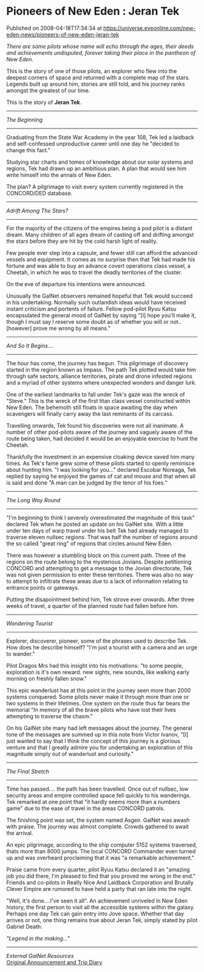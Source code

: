 # Pioneers of New Eden : Jeran Tek
Published on 2008-04-18T17:34:34 at https://universe.eveonline.com/new-eden-news/pioneers-of-new-eden-jeran-tek

_There are some pilots whose name will echo through the ages, their deeds and achievements undisputed, forever taking their place in the pantheon of New Eden._

This is the story of one of those pilots, an explorer who flew into the deepest corners of space and returned with a complete map of the stars. Legends built up around him, stories are still told, and his journey ranks amongst the greatest of our time. 

This is the story of **Jeran Tek**. 

* * *

_The Beginning_

* * *

Graduating from the State War Academy in the year 108, Tek led a laidback and self-confessed unproductive career until one day he "decided to change this fact." 

Studying star charts and tomes of knowledge about our solar systems and regions, Tek had drawn up an ambitious plan. A plan that would see him write himself into the annals of New Eden. 

The plan? A pilgrimage to visit every system currently registered in the CONCORD/DED database. 

* * *

_Adrift Among The Stars?_

* * *

For the majority of the citizens of the empires being a pod pilot is a distant dream. Many children of all ages dream of casting off and drifting amongst the stars before they are hit by the cold harsh light of reality. 

Few people ever step into a capsule, and fewer still can afford the advanced vessels and equipment. It comes as no surprise then that Tek had made his fortune and was able to buy an advance covert operations class vessel, a Cheetah, in which he was to travel the deadly territories of the cluster. 

On the eve of departure his intentions were announced. 

Unusually the GalNet observers remained hopeful that Tek would succeed in his undertaking. Normally such outlandish ideas would have received instant criticism and portents of failure. Fellow pod-pilot Ryuu Katsu encapsulated the general mood of GalNet by saying "[I] hope you'll make it, though I must say I reserve some doubt as of whether you will or not..[however] prove me wrong by all means." 

* * *

_And So It Begins...._

* * *

The hour has come, the journey has begun. This pilgrimage of discovery started in the region known as Impass. The path Tek plotted would take him through safe sectors, alliance territories, pirate and drone infested regions and a myriad of other systems where unexpected wonders and danger lurk. 

One of the earliest landmarks to fall under Tek's gaze was the wreck of "Steve." This is the wreck of the first titan class vessel constructed within New Eden. The behemoth still floats in space awaiting the day when scavengers will finally carry away the last reminants of its carcass. 

Travelling onwards, Tek found his discoveries were not all inanimate. A number of other pod-pilots aware of the journey and vaguely aware of the route being taken, had decided it would be an enjoyable exercise to hunt the Cheetah. 

Thankfully the investment in an expensive cloaking device saved him many times. As Tek's fame grew some of these pilots started to openly reminisce about hunting him. "I was looking for you..." declared Escobar Noreaga, Tek replied by saying he enjoyed the games of cat and mouse and that when all is said and done "A man can be judged by the tenor of his foes." 

* * *

_The Long Way Round_

* * *

"I'm beginning to think I severely overestimated the magnitude of this task" declared Tek when he posted an update on his GalNet site. With a little under ten days of warp travel under his belt Tek had already managed to traverse eleven nullsec regions. That was half the number of regions around the so called "great ring" of regions that circles around New Eden. 

There was however a stumbling block on this current path. Three of the regions on the route belong to the mysterious Jovians. Despite petitioning CONCORD and attempting to get a message to the Jovian directorate, Tek was not given permission to enter these territories. There was also no way to attempt to infiltrate these areas due to a lack of information relating to entrance points or gateways. 

Putting the disapointment behind him, Tek strove ever onwards. After three weeks of travel, a quarter of the planned route had fallen before him. 

* * *

_Wandering Tourist_

* * *

Explorer, discoverer, pioneer, some of the phrases used to describe Tek. How does he describe himself? "I'm just a tourist with a camera and an urge to wander." 

Pilot Dragos Mrs had this insight into his motivations: "to some people, exploration is it's own reward. new sights, new sounds, like walking early morning on freshly fallen snow." 

This epic wanderlust has at this point in the journey seen more than 2000 systems conquered. Some pilots never make it through more than one or two systems in their lifetimes. One system on the route thus far bears the memorial "In memory of all the brave pilots who have lost their lives attempting to traverse the chasm." 

On his GalNet site many had left messages about the journey. The general tone of the messages are summed up in this note from Victor Ivanov, "[I] just wanted to say that I think the concept of this journey is a glorious venture and that I greatly admire you for undertaking an exploration of this magnitude simply out of wanderlust and curiosity." 

* * *

_The Final Stretch_

* * *

Time has passed.... the path has been travelled. Once out of nullsec, low security areas and empire controlled space fell quickly to his wanderings. Tek remarked at one point that "it hardly seems more than a numbers game" due to the ease of travel in the areas CONCORD patrols. 

The finishing point was set, the system named Asgeir. GalNet was awash with praise. The journey was almost complete. Crowds gathered to await the arrival. 

An epic pilgrimage, according to the ship computer 5152 systems traversed, thats more than 8000 jumps. The local CONCORD Commander even turned up and was overheard proclaiming that it was "a remarkable achievement." 

Praise came from every quarter, pilot Ryuu Katsu declared it an "amazing job you did there, I'm pleased to find that you proved me wrong in the end." Friends and co-pilots in Really Nice And Laidback Corporation and Brutally Clever Empire are rumored to have held a party that ran late into the night. 

"Well, it's done....I've seen it all". An achievement unriveled in New Eden history, the first person to visit all the accessible systems within the galaxy. Perhaps one day Tek can gain entry into Jove space. Whether that day arrives or not, one thing remains true about Jeran Tek, simply stated by pilot Gabriel Death: 

_"Legend in the making..."_

* * *

_External GalNet Resources_  
[Original Announcement and Trip Diary](http://myeve.eve-online.com/ingameboard.asp?a=topic&threadID=632296)
